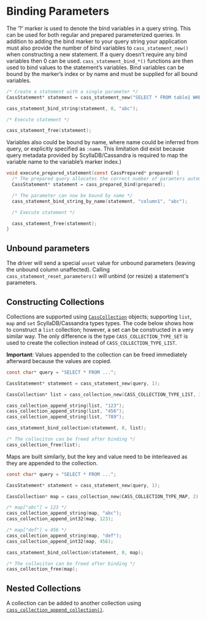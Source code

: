 # Binding Parameters

The ‘?’ marker is used to denote the bind variables in a query string. This can be used for both regular and prepared parameterized queries. In addition to adding the bind marker to your query string your application must also provide the number of bind variables to `cass_statement_new()` when constructing a new statement. If a query doesn’t require any bind variables then 0 can be used. `cass_statement_bind_*()` functions are then used to bind values to the statement’s variables. Bind variables can be bound by the marker’s index or by name and must be supplied for all bound variables.

```c
/* Create a statement with a single parameter */
CassStatement* statement = cass_statement_new("SELECT * FROM table1 WHERE column1 = ?", 1);

cass_statement_bind_string(statement, 0, "abc");

/* Execute statement */

cass_statement_free(statement);
```

Variables also could be bound by name, where name could be inferred from query, or explicitly specified as `:name`. This limitation did exist because query metadata provided by ScyllaDB/Cassandra is required to map the variable name to the variable’s marker index.)

```c
void execute_prepared_statement(const CassPrepared* prepared) {
  /* The prepared query allocates the correct number of paramters automatically */
  CassStatement* statement = cass_prepared_bind(prepared);

  /* The parameter can now be bound by name */
  cass_statement_bind_string_by_name(statement, "column1", "abc");

  /* Execute statement */

  cass_statement_free(statement);
}
```

## Unbound parameters

The driver will send a special `unset` value for unbound parameters (leaving the unbound column unaffected).
Calling `cass_statement_reset_parameters()` will unbind (or resize) a statement's parameters.

## Constructing Collections

Collections are supported using [`CassCollection`](https://cpp-rs-driver.docs.scylladb.com/stable/api/struct.CassCollection) objects; supporting `list`, `map` and `set` ScyllaDB/Cassandra types types. The code below shows how to construct a `list` collection; however, a set can be constructed in a very similar way. The only difference is the type `CASS_COLLECTION_TYPE_SET` is used to create the collection instead of `CASS_COLLECTION_TYPE_LIST`.

**Important**: Values appended to the collection can be freed immediately afterward because the values are copied.

```c
const char* query = "SELECT * FROM ...";

CassStatement* statement = cass_statement_new(query, 1);

CassCollection* list = cass_collection_new(CASS_COLLECTION_TYPE_LIST, 3);

cass_collection_append_string(list, "123");
cass_collection_append_string(list, "456");
cass_collection_append_string(list, "789");

cass_statement_bind_collection(statement, 0, list);

/* The colleciton can be freed after binding */
cass_collection_free(list);
```

Maps are built similarly, but the key and value need to be interleaved as they are appended to the collection.

```c
const char* query = "SELECT * FROM ...";

CassStatement* statement = cass_statement_new(query, 1);

CassCollection* map = cass_collection_new(CASS_COLLECTION_TYPE_MAP, 2);

/* map["abc"] = 123 */
cass_collection_append_string(map, "abc");
cass_collection_append_int32(map, 123);

/* map["def"] = 456 */
cass_collection_append_string(map, "def");
cass_collection_append_int32(map, 456);

cass_statement_bind_collection(statement, 0, map);

/* The colleciton can be freed after binding */
cass_collection_free(map);
```

## Nested Collections

A collection can be added to another collection using [`cass_collection_append_collection()`].

[`cass_collection_append_collection()`]:
https://cpp-rs-driver.docs.scylladb.com/stable/api/struct.CassCollection#cass-collection-append-collection
